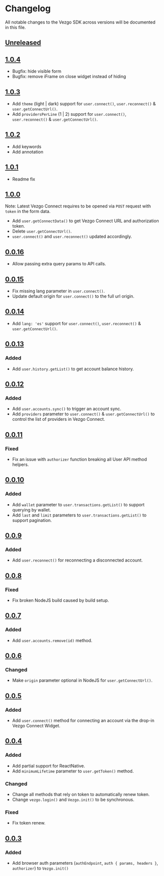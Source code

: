# Changelog

All notable changes to the Vezgo SDK across versions will be documented in this file.

## [Unreleased]

## [1.0.4]
- Bugfix: hide visible form
- Bugfix: remove iFrame on close widget instead of hiding

## [1.0.3]
- Add `theme` (light | dark) support for `user.connect()`, `user.reconnect()` & `user.getConnectUrl()`.
- Add `providersPerLine` (1 | 2) support for `user.connect()`, `user.reconnect()` & `user.getConnectUrl()`.

## [1.0.2]
- Add keywords
- Add annotation

## [1.0.1]
- Readme fix

## [1.0.0]
Note: Latest Vezgo Connect requires to be opened via `POST` request with `token` in the form data.

- Add `user.getConnectData()` to get Vezgo Connect URL and authorization token.
- Delete `user.getConnectUrl()`.
- `user.connect()` and `user.reconnect()` updated accordingly.

## [0.0.16]
- Allow passing extra query params to API calls.

## [0.0.15]
- Fix missing lang parameter in `user.connect()`.
- Update default origin for `user.connect()` to the full url origin.

## [0.0.14]

- Add `lang: 'es'` support for `user.connect()`, `user.reconnect()` & `user.getConnectUrl()`.

## [0.0.13]

### Added

- Add `user.history.getList()` to get account balance history.

## [0.0.12]

### Added

- Add `user.accounts.sync()` to trigger an account sync.
- Add `providers` parameter to `user.connect()` & `user.getConnectUrl()` to control the list of providers in Vezgo Connect.

## [0.0.11]

### Fixed

- Fix an issue with `authorizer` function breaking all User API method helpers.

## [0.0.10]

### Added

- Add `wallet` parameter to `user.transactions.getList()` to support querying by wallet.
- Add `last` and `limit` parameters to `user.transactions.getList()` to support pagination.

## [0.0.9]

### Added

- Add `user.reconnect()` for reconnecting a disconnected account.

## [0.0.8]

### Fixed

- Fix broken NodeJS build caused by build setup.

## [0.0.7]

### Added

- Add `user.accounts.remove(id)` method.

## [0.0.6]

### Changed

- Make `origin` parameter optional in NodeJS for `user.getConnectUrl()`.

## [0.0.5]

### Added

- Add `user.connect()` method for connecting an account via the drop-in Vezgo Connect Widget.

## [0.0.4]

### Added

- Add partial support for ReactNative.
- Add `minimumLifetime` parameter to `user.getToken()` method.

### Changed

- Change all methods that rely on token to automatically renew token.
- Change `vezgo.login()` and `Vezgo.init()` to be synchronous.

### Fixed

- Fix token renew.

## [0.0.3]

### Added

- Add browser auth parameters (`authEndpoint`, `auth { params, headers }`, `authorizer`) to `Vezgo.init()`

[Unreleased]: https://github.com/wealthica/vezgo-sdk-js/compare/v1.0.4...HEAD
[1.0.4]: https://github.com/wealthica/vezgo-sdk-js/compare/v1.0.3...v1.0.4
[1.0.3]: https://github.com/wealthica/vezgo-sdk-js/compare/v1.0.2...v1.0.3
[1.0.2]: https://github.com/wealthica/vezgo-sdk-js/compare/v1.0.1...v1.0.2
[1.0.1]: https://github.com/wealthica/vezgo-sdk-js/compare/v1.0.0...v1.0.1
[1.0.0]: https://github.com/wealthica/vezgo-sdk-js/compare/v0.0.16...v1.0.0
[0.0.16]: https://github.com/wealthica/vezgo-sdk-js/compare/v0.0.15...v0.0.16
[0.0.15]: https://github.com/wealthica/vezgo-sdk-js/compare/v0.0.14...v0.0.15
[0.0.14]: https://github.com/wealthica/vezgo-sdk-js/compare/v0.0.13...v0.0.14
[0.0.13]: https://github.com/wealthica/vezgo-sdk-js/compare/v0.0.12...v0.0.13
[0.0.12]: https://github.com/wealthica/vezgo-sdk-js/compare/v0.0.11...v0.0.12
[0.0.11]: https://github.com/wealthica/vezgo-sdk-js/compare/v0.0.10...v0.0.11
[0.0.10]: https://github.com/wealthica/vezgo-sdk-js/compare/v0.0.9...v0.0.10
[0.0.9]: https://github.com/wealthica/vezgo-sdk-js/compare/v0.0.8...v0.0.9
[0.0.8]: https://github.com/wealthica/vezgo-sdk-js/compare/v0.0.7...v0.0.8
[0.0.7]: https://github.com/wealthica/vezgo-sdk-js/compare/v0.0.6...v0.0.7
[0.0.6]: https://github.com/wealthica/vezgo-sdk-js/compare/v0.0.5...v0.0.6
[0.0.5]: https://github.com/wealthica/vezgo-sdk-js/compare/v0.0.4...v0.0.5
[0.0.4]: https://github.com/wealthica/vezgo-sdk-js/compare/v0.0.3...v0.0.4
[0.0.3]: https://github.com/wealthica/vezgo-sdk-js/compare/v0.0.2...v0.0.3
[0.0.2]: https://github.com/wealthica/vezgo-sdk-js/releases/tag/v0.0.2
